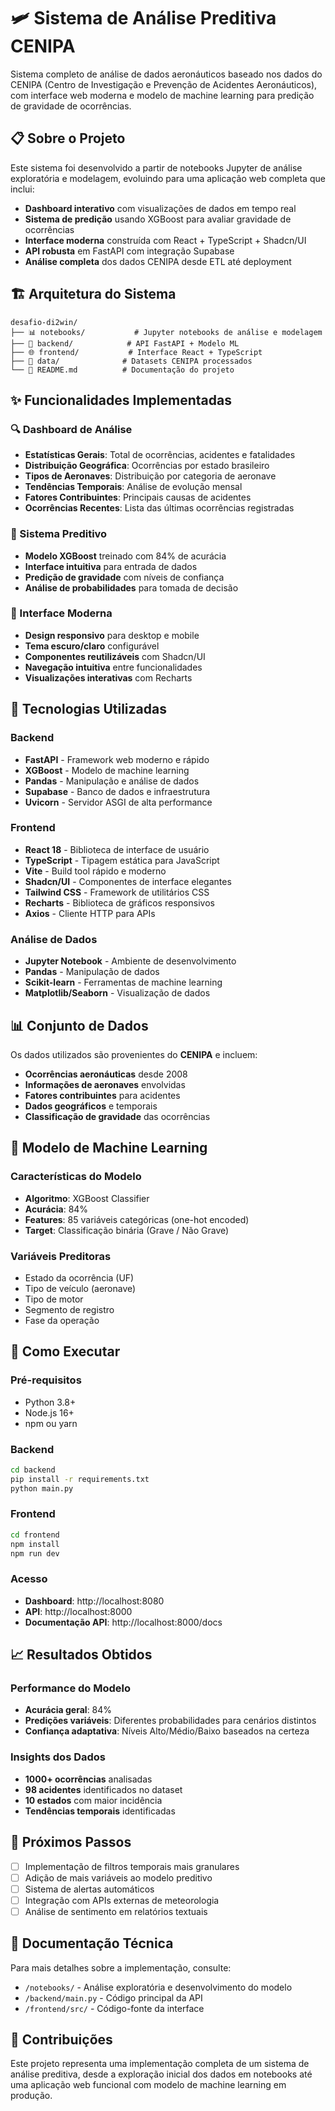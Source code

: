 # 🛩️ Sistema de Análise Preditiva CENIPA

Sistema completo de análise de dados aeronáuticos baseado nos dados do CENIPA (Centro de Investigação e Prevenção de Acidentes Aeronáuticos), com interface web moderna e modelo de machine learning para predição de gravidade de ocorrências.

## 📋 Sobre o Projeto

Este sistema foi desenvolvido a partir de notebooks Jupyter de análise exploratória e modelagem, evoluindo para uma aplicação web completa que inclui:

- **Dashboard interativo** com visualizações de dados em tempo real
- **Sistema de predição** usando XGBoost para avaliar gravidade de ocorrências
- **Interface moderna** construída com React + TypeScript + Shadcn/UI
- **API robusta** em FastAPI com integração Supabase
- **Análise completa** dos dados CENIPA desde ETL até deployment

## 🏗️ Arquitetura do Sistema

```
desafio-di2win/
├── 📊 notebooks/           # Jupyter notebooks de análise e modelagem
├── 🎯 backend/            # API FastAPI + Modelo ML
├── 🌐 frontend/           # Interface React + TypeScript
├── 📁 data/              # Datasets CENIPA processados
└── 📖 README.md          # Documentação do projeto
```

## ✨ Funcionalidades Implementadas

### 🔍 Dashboard de Análise
- **Estatísticas Gerais**: Total de ocorrências, acidentes e fatalidades
- **Distribuição Geográfica**: Ocorrências por estado brasileiro
- **Tipos de Aeronaves**: Distribuição por categoria de aeronave
- **Tendências Temporais**: Análise de evolução mensal
- **Fatores Contribuintes**: Principais causas de acidentes
- **Ocorrências Recentes**: Lista das últimas ocorrências registradas

### 🤖 Sistema Preditivo
- **Modelo XGBoost** treinado com 84% de acurácia
- **Interface intuitiva** para entrada de dados
- **Predição de gravidade** com níveis de confiança
- **Análise de probabilidades** para tomada de decisão

### 🎨 Interface Moderna
- **Design responsivo** para desktop e mobile
- **Tema escuro/claro** configurável
- **Componentes reutilizáveis** com Shadcn/UI
- **Navegação intuitiva** entre funcionalidades
- **Visualizações interativas** com Recharts

## 🚀 Tecnologias Utilizadas

### Backend
- **FastAPI** - Framework web moderno e rápido
- **XGBoost** - Modelo de machine learning
- **Pandas** - Manipulação e análise de dados
- **Supabase** - Banco de dados e infraestrutura
- **Uvicorn** - Servidor ASGI de alta performance

### Frontend
- **React 18** - Biblioteca de interface de usuário
- **TypeScript** - Tipagem estática para JavaScript
- **Vite** - Build tool rápido e moderno
- **Shadcn/UI** - Componentes de interface elegantes
- **Tailwind CSS** - Framework de utilitários CSS
- **Recharts** - Biblioteca de gráficos responsivos
- **Axios** - Cliente HTTP para APIs

### Análise de Dados
- **Jupyter Notebook** - Ambiente de desenvolvimento
- **Pandas** - Manipulação de dados
- **Scikit-learn** - Ferramentas de machine learning
- **Matplotlib/Seaborn** - Visualização de dados

## 📊 Conjunto de Dados

Os dados utilizados são provenientes do **CENIPA** e incluem:
- **Ocorrências aeronáuticas** desde 2008
- **Informações de aeronaves** envolvidas
- **Fatores contribuintes** para acidentes
- **Dados geográficos** e temporais
- **Classificação de gravidade** das ocorrências

## 🎯 Modelo de Machine Learning

### Características do Modelo
- **Algoritmo**: XGBoost Classifier
- **Acurácia**: 84%
- **Features**: 85 variáveis categóricas (one-hot encoded)
- **Target**: Classificação binária (Grave / Não Grave)

### Variáveis Preditoras
- Estado da ocorrência (UF)
- Tipo de veículo (aeronave)
- Tipo de motor
- Segmento de registro
- Fase da operação

## 🚦 Como Executar

### Pré-requisitos
- Python 3.8+
- Node.js 16+
- npm ou yarn

### Backend
```bash
cd backend
pip install -r requirements.txt
python main.py
```

### Frontend
```bash
cd frontend
npm install
npm run dev
```

### Acesso
- **Dashboard**: http://localhost:8080
- **API**: http://localhost:8000
- **Documentação API**: http://localhost:8000/docs

## 📈 Resultados Obtidos

### Performance do Modelo
- **Acurácia geral**: 84%
- **Predições variáveis**: Diferentes probabilidades para cenários distintos
- **Confiança adaptativa**: Níveis Alto/Médio/Baixo baseados na certeza

### Insights dos Dados
- **1000+ ocorrências** analisadas
- **98 acidentes** identificados no dataset
- **10 estados** com maior incidência
- **Tendências temporais** identificadas

## 🔮 Próximos Passos

- [ ] Implementação de filtros temporais mais granulares
- [ ] Adição de mais variáveis ao modelo preditivo
- [ ] Sistema de alertas automáticos
- [ ] Integração com APIs externas de meteorologia
- [ ] Análise de sentimento em relatórios textuais

## 📝 Documentação Técnica

Para mais detalhes sobre a implementação, consulte:
- `/notebooks/` - Análise exploratória e desenvolvimento do modelo
- `/backend/main.py` - Código principal da API
- `/frontend/src/` - Código-fonte da interface

## 🤝 Contribuições

Este projeto representa uma implementação completa de um sistema de análise preditiva, desde a exploração inicial dos dados em notebooks até uma aplicação web funcional com modelo de machine learning em produção.
